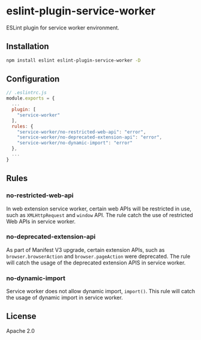 # eslint-plugin-service-worker
ESLint plugin for service worker environment.

## Installation
```bash
npm install eslint eslint-plugin-service-worker -D
```

## Configuration
```js
// .eslintrc.js
module.exports = {
  ...
  plugin: [
    "service-worker"
  ],
  rules: {
    "service-worker/no-restricted-web-api": "error",
    "service-worker/no-deprecated-extension-api": "error",
    "service-worker/no-dynamic-import": "error"
  },
  ...
}
```

## Rules
### no-restricted-web-api
In web extension service worker, certain web APIs will be restricted in use, such as `XMLHttpRequest` and `window` API. The rule catch the use of restricted Web APIs in service worker.

### no-deprecated-extension-api
As part of Manifest V3 upgrade, certain extension APIs, such as `browser.browserAction` and `browser.pageAction` were deprecated. The rule will catch the usage of the deprecated extension APIS in service worker.

### no-dynamic-import
Service worker does not allow dynamic import, `import()`. This rule will catch the usage of dynamic import in service worker.

## License
Apache 2.0
